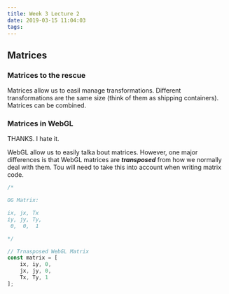 ```yaml
---
title: Week 3 Lecture 2
date: 2019-03-15 11:04:03
tags:
---
```


## Matrices

### Matrices to the rescue

Matrices allow us to easil manage transformations. Different transformations are the same size (think of them as shipping containers). Matrices can be combined.

### Matrices in WebGL

THANKS. I hate it.

WebGL allow us to easily talka bout matrices. However, one major differences is that WebGL matrices are ***transposed*** from how we normally deal with them. Tou will need to take this into account when writing matrix code.

```Javascript
/*

OG Matrix:

ix, jx, Tx
iy, jy, Ty,
 0,  0,  1

*/

// Trnasposed WebGL Matrix
const matrix = [
    ix, iy, 0,
    jx, jy, 0,
    Tx, Ty, 1
];
```
